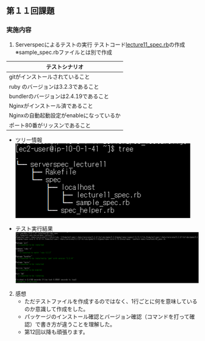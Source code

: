 ## 第１１回課題

### 実施内容
1. Serverspecによるテストの実行
   テストコード[lecture11_spec.rb](/file/lecture11_spec.rb)の作成 ※sample_spec.rbファイルとは別で作成
   <br>

| テストシナリオ                            | 
| ----------------------------------------- | 
| gitがインストールされていること           | 
| ruby のバージョンは3.2.3であること        | 
| bundlerのバージョンは2.4.19であること     | 
| Nginxがインストール済であること           | 
| Nginxの自動起動設定がenableになっているか | 
| ポート80番がリッスンであること            | 

- ツリー情報<br>
![ツリー情報](/image/ツリー情報.png) 

- テスト実行結果<br>
![テスト実行結果](/image/テスト実行結果.png)
   <br>

2. 感想
    - ただテストファイルを作成するのではなく、1行ごとに何を意味しているのか意識して作成をした。
    - パッケージのインストール確認とバージョン確認（コマンドを打って確認）で書き方が違うことを理解した。
    - 第12回以降も頑張ります。